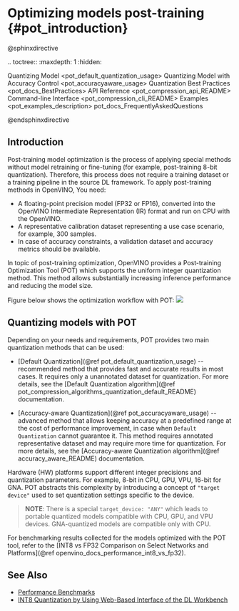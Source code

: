 # Optimizing models post-training {#pot_introduction}

@sphinxdirective

.. toctree::
   :maxdepth: 1
   :hidden:

   Quantizing Model <pot_default_quantization_usage>
   Quantizing Model with Accuracy Control <pot_accuracyaware_usage>
   Quantization Best Practices <pot_docs_BestPractices>
   API Reference <pot_compression_api_README>
   Command-line Interface <pot_compression_cli_README>
   Examples <pot_examples_description>
   pot_docs_FrequentlyAskedQuestions

@endsphinxdirective

## Introduction

Post-training model optimization is the process of applying special methods without model retraining or fine-tuning (for example, post-training 8-bit quantization). Therefore, this process does not require a training dataset or a training pipeline in the source DL framework. To apply post-training methods in OpenVINO, You need:
* A floating-point precision model (FP32 or FP16), converted into the OpenVINO Intermediate Representation (IR) format
and run on CPU with the OpenVINO.
* A representative calibration dataset representing a use case scenario, for example, 300 samples.
* In case of accuracy constraints, a validation dataset and accuracy metrics should be available.

In topic of post-training optimization, OpenVINO provides a Post-training Optimization Tool (POT) which supports the uniform integer quantization method. This method allows substantially increasing inference performance and reducing the model size.

Figure below shows the optimization workflow with POT:
![](./images/workflow_simple.png)


## Quantizing models with POT

Depending on your needs and requirements, POT provides two main quantization methods that can be used:

*  [Default Quantization](@ref pot_default_quantization_usage) -- recommended method that provides fast and accurate results in most cases. It requires only a unannotated dataset for quantization. For more details, see the [Default Quantization algorithm](@ref pot_compression_algorithms_quantization_default_README) documentation.

*  [Accuracy-aware Quantization](@ref pot_accuracyaware_usage) -- advanced method that allows keeping accuracy at a predefined range at the cost of performance improvement, in case when `Default Quantization` cannot guarantee it. This method requires annotated representative dataset and may require more time for quantization. For more details, see the
[Accuracy-aware Quantization algorithm](@ref accuracy_aware_README) documentation.

Hardware (HW) platforms support different integer precisions and quantization parameters. For example, 8-bit in CPU, GPU, VPU, 16-bit for GNA. POT abstracts this complexity by introducing a concept of `"target device"` used to set quantization settings specific to the device.

> **NOTE**: There is a special `target_device: "ANY"` which leads to portable quantized models compatible with CPU, GPU, and VPU devices. GNA-quantized models are compatible only with CPU.

For benchmarking results collected for the models optimized with the POT tool, refer to the [INT8 vs FP32 Comparison on Select Networks and Platforms](@ref openvino_docs_performance_int8_vs_fp32).

## See Also

* [Performance Benchmarks](https://docs.openvino.ai/latest/openvino_docs_performance_benchmarks_openvino.html)
* [INT8 Quantization by Using Web-Based Interface of the DL Workbench](https://docs.openvino.ai/latest/workbench_docs_Workbench_DG_Int_8_Quantization.html)
